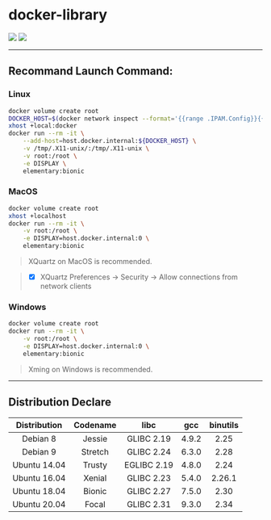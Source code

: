 # docker-library

[![](https://img.shields.io/docker/pulls/aggresss/elementary.svg)](https://hub.docker.com/r/aggresss/elementary/)
[![](https://img.shields.io/docker/stars/aggresss/elementary.svg)](https://hub.docker.com/r/aggresss/elementary/)

---

## Recommand Launch Command:

### Linux

```bash
docker volume create root
DOCKER_HOST=$(docker network inspect --format='{{range .IPAM.Config}}{{.Gateway}}{{end}}' bridge)
xhost +local:docker
docker run --rm -it \
    --add-host=host.docker.internal:${DOCKER_HOST} \
    -v /tmp/.X11-unix/:/tmp/.X11-unix \
    -v root:/root \
    -e DISPLAY \
    elementary:bionic
```

### MacOS

```bash
docker volume create root
xhost +localhost
docker run --rm -it \
    -v root:/root \
    -e DISPLAY=host.docker.internal:0 \
    elementary:bionic
```

> XQuartz on MacOS is recommended.

> - [x] XQuartz Preferences -> Security -> Allow connections from network clients

### Windows

```bash
docker volume create root
docker run --rm -it \
    -v root:/root \
    -e DISPLAY=host.docker.internal:0 \
    elementary:bionic
```

> Xming on Windows is recommended.

---

## Distribution Declare

| Distribution | Codename | libc | gcc | binutils |
|:---:|:---:|:---:|:---:|:---:|
| Debian 8 | Jessie | GLIBC 2.19 | 4.9.2 | 2.25 |
| Debian 9 | Stretch | GLIBC 2.24 | 6.3.0 | 2.28 |
| Ubuntu 14.04 | Trusty | EGLIBC 2.19 | 4.8.0 | 2.24 |
| Ubuntu 16.04 | Xenial | GLIBC 2.23 | 5.4.0 | 2.26.1 |
| Ubuntu 18.04 | Bionic | GLIBC 2.27 | 7.5.0 | 2.30 |
| Ubuntu 20.04 | Focal | GLIBC 2.31 | 9.3.0 | 2.34 |

